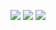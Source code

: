 <p align="center">
  <img src ="https://github-readme-stats.vercel.app/api?username=oadlerlopes&show_icons=true&count_private=true&theme=merko&hide_border=true&bg_color=00000000&hide_rank=true">
  <img src ="https://github-readme-stats.vercel.app/api/top-langs/?username=oadlerlopes&layout=compact&hide_border=true&theme=merko&bg_color=00000000&langs_count=8">
  <img src ="https://github-readme-streak-stats.herokuapp.com/?user=oadlerlopes&theme=merko&hide_border=true&background=FFFFFF00">
  <br>
  <br>
</p>

